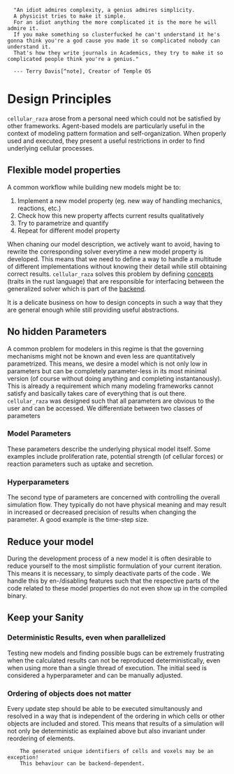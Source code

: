 ```admonish quote title=""
  "An idiot admires complexity, a genius admires simplicity.
  A physicist tries to make it simple.
  For an idiot anything the more complicated it is the more he will admire it.
  If you make something so clusterfucked he can't understand it he's gonna think you're a god cause you made it so complicated nobody can understand it.
  That's how they write journals in Academics, they try to make it so complicated people think you're a genius."

  --- Terry Davis[^note], Creator of Temple OS
```

# Design Principles
`cellular_raza` arose from a personal need which could not be satisfied by other frameworks.
Agent-based models are particularly useful in the context of modeling pattern formation and self-organization.
When properly used and executed, they present a useful restrictions in order to find underlying cellular processes.

## Flexible model properties
A common workflow while building new models might be to:
1. Implement a new model property (eg. new way of handling mechanics, reactions, etc.)
2. Check how this new property affects current results qualitatively
3.  Try to parametrize and quantify
4. Repeat for different model property

When chaning our model description, we actively want to avoid, having to rewrite the corresponding solver everytime a new model property is developed.
This means that we need to define a way to handle a multitude of different implementations without knowing their detail while still obtaining correct results.
`cellular_raza` solves this problem by defining [concepts](DesignPrinciples-Concepts.md) (traits in the rust language) that are responsible for interfacing between the generalized solver which is part of the [backend](Backends).

It is a delicate business on how to design concepts in such a way that they are general enough while still providing useful abstractions.

## No hidden Parameters
A  common problem for modelers in this regime is that the governing mechanisms might not be known and even less are quantitatively parametrized.
This means, we desire a model which is not only low in parameters but can be completely parameter-less in its most minimal version (of course without doing anything and completing instantanously).
This is already a requirement which many modeling frameworks cannot satisfy and basically takes care of everything that is out there.
`cellular_raza` was designed such that all parameters are obvious to the user and can be accessed.
We differentiate between two classes of parameters

### Model Parameters
These parameters describe the underlying physical model itself.
Some examples include proliferation rate, potential strength (of cellular forces) or reaction parameters such as uptake and secretion.

### Hyperparameters
The second type of parameters are concerned with controlling the overall simulation flow.
They typically do not have physical meaning and may result in increased or decreased precision of results when changing the parameter.
A good example is the time-step size.

## Reduce your model
During the development process of a new model it is often desirable to reduce yourself to the most simplistic formulation of your current iteration.
This means it is necessary, to simply deactivate parts of the code .
We handle this by en-/disabling features such that the respective parts of the code related to these model properties do not even show up in the compiled binary.

## Keep your Sanity
### Deterministic Results, even when parallelized
Testing new models and finding possible bugs can be extremely frustrating when the calculated results can not be reproduced deterministically, even when using more than a single thread of execution.
The initial seed is considered a hyperparameter and can be manually adjusted.

### Ordering of objects does not matter
Every update step should be able to be executed simultanously and resolved in a way that is independent of the ordering in which cells or other objects are included and stored.
This means that results of a simulation will not only be deterministic as explained above but also invariant under reordering of elements.
```admonish warning
    The generated unique identifiers of cells and voxels may be an exception!
    This behaviour can be backend-dependent.
```

[^note]:[Terry Davis](https://en.wikipedia.org/wiki/Terry_A._Davis) was a controversial figure and mentally ill.
The author does not share his views or statements.
The quote was chosen in particular for its raw expressiveness of thought.
